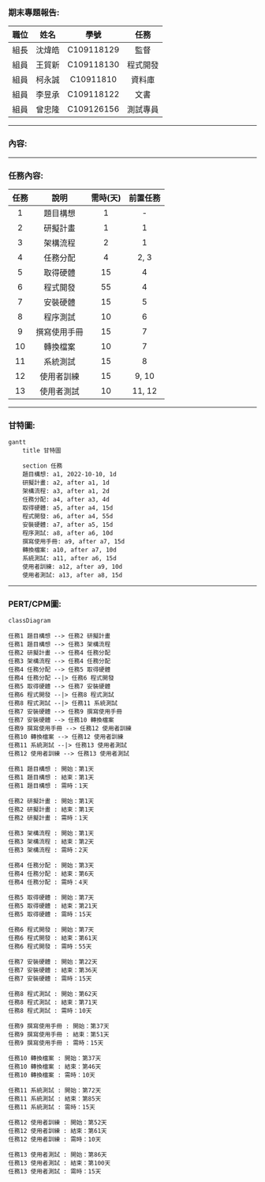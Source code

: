 ### 期末專題報告:
|職位|姓名|學號|任務|
|:--:|:--:|:--:|:--:|
|組長|沈煒皓|C109118129|監督|
|組員|王貿新|C109118130|程式開發|
|組員|柯永誠|C10911810|資料庫|
|組員|李昱承|C109118122|文書|
|組員|曾忠隆|C109126156|測試專員|
---
### 內容:


---
### 任務內容:
| 任務 | 說明 | 需時(天) | 前置任務 |
| :-: | :---------: | :--------: | :-----: |
| 1 | 題目構想 | 1 | - |
| 2 | 研擬計畫 | 1 | 1 |
| 3 | 架構流程 | 2 | 1 |
| 4 | 任務分配 | 4 | 2, 3 |
| 5 | 取得硬體 | 15 | 4 |
| 6 | 程式開發 | 55 | 4 |
| 7 | 安裝硬體 | 15 | 5 |
| 8 | 程序測試 | 10 | 6 |
| 9 | 撰寫使用手冊 | 15 | 7 |
| 10 | 轉換檔案 | 10 | 7 |
| 11 | 系統測試 | 15 | 8 |
| 12 | 使用者訓練 | 15 | 9, 10 |
| 13 | 使用者測試 | 10 | 11, 12 |
---
### 甘特圖:
```mermaid
gantt
    title 甘特圖
    
    section 任務
    題目構想: a1, 2022-10-10, 1d  
    研擬計畫: a2, after a1, 1d     
    架構流程: a3, after a1, 2d     
    任務分配: a4, after a3, 4d    
    取得硬體: a5, after a4, 15d   
    程式開發: a6, after a4, 55d    
    安裝硬體: a7, after a5, 15d 
    程序測試: a8, after a6, 10d     
    撰寫使用手冊: a9, after a7, 15d    
    轉換檔案: a10, after a7, 10d     
    系統測試: a11, after a6, 15d   
    使用者訓練: a12, after a9, 10d    
    使用者測試: a13, after a8, 15d
```

---
### PERT/CPM圖:
```mermaid
classDiagram

任務1 題目構想 --> 任務2 研擬計畫
任務1 題目構想 --> 任務3 架構流程
任務2 研擬計畫 --> 任務4 任務分配
任務3 架構流程 --> 任務4 任務分配
任務4 任務分配 --> 任務5 取得硬體
任務4 任務分配 --|> 任務6 程式開發
任務5 取得硬體 --> 任務7 安裝硬體
任務6 程式開發 --|> 任務8 程式測試
任務8 程式測試 --|> 任務11 系統測試
任務7 安裝硬體 --> 任務9 撰寫使用手冊
任務7 安裝硬體 --> 任務10 轉換檔案
任務9 撰寫使用手冊 --> 任務12 使用者訓練
任務10 轉換檔案 --> 任務12 使用者訓練
任務11 系統測試 --|> 任務13 使用者測試
任務12 使用者訓練 --> 任務13 使用者測試

任務1 題目構想 : 開始：第1天
任務1 題目構想 : 結束：第1天
任務1 題目構想 : 需時：1天

任務2 研擬計畫 : 開始：第1天
任務2 研擬計畫 : 結束：第1天
任務2 研擬計畫 : 需時：1天

任務3 架構流程 : 開始：第1天
任務3 架構流程 : 結束：第2天
任務3 架構流程 : 需時：2天

任務4 任務分配 : 開始：第3天
任務4 任務分配 : 結束：第6天
任務4 任務分配 : 需時：4天

任務5 取得硬體 : 開始：第7天
任務5 取得硬體 : 結束：第21天
任務5 取得硬體 : 需時：15天

任務6 程式開發 : 開始：第7天
任務6 程式開發 : 結束：第61天
任務6 程式開發 : 需時：55天

任務7 安裝硬體 : 開始：第22天
任務7 安裝硬體 : 結束：第36天
任務7 安裝硬體 : 需時：15天

任務8 程式測試 : 開始：第62天
任務8 程式測試 : 結束：第71天
任務8 程式測試 : 需時：10天

任務9 撰寫使用手冊 : 開始：第37天
任務9 撰寫使用手冊 : 結束：第51天
任務9 撰寫使用手冊 : 需時：15天

任務10 轉換檔案 : 開始：第37天
任務10 轉換檔案 : 結束：第46天
任務10 轉換檔案 : 需時：10天

任務11 系統測試 : 開始：第72天
任務11 系統測試 : 結束：第85天
任務11 系統測試 : 需時：15天

任務12 使用者訓練 : 開始：第52天
任務12 使用者訓練 : 結束：第61天
任務12 使用者訓練 : 需時：10天

任務13 使用者測試 : 開始：第86天
任務13 使用者測試 : 結束：第100天
任務13 使用者測試 : 需時：15天
```

